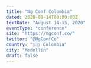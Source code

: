 ```yaml
---
title: "Ng Conf Colombia"
dated: 2020-08-14T00:00:00Z
textDate: "August 14-15, 2020"
eventType: "conference"
site: "https://ngconf.co/"
twitter: "@NgConfCo"
country: "🇨🇴 Colombia"
city: "Medellín"
draft: false
---
```

